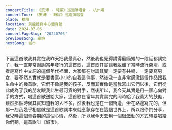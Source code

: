 ```yaml
---
concertTitle: 《安溥 · 時寐》巡迴演唱會 - 杭州場
concertTour: 《安溥 · 時寐》巡迴演唱會
place: 杭州
location: 黃龍體育中心體育館
date: 2024-07-06
concertPageSlug: "20240706"
previousSong: 畢竟
nextSong: 城市
---
```

下面這首歌我其實在我昨天把我最真心，然後我也覺得講得最簡短的一段話都講完了，我一直非常謝謝當年發行的這首歌，這首歌其實讓我脫離了當時流行樂壇，或者是寫作中文詞的這個年代裡面，大家都在討論其實一定要有共鳴，一定要寫男女，要不然其實就是要書寫小小的自我這件事，然後我一直非常感激這個作品跟我生命中的幾首歌，它們不像是我的孩子，反而其實像是當我寫出它們以後，它們從此成為了我的朋友跟我此生最可貴的對手，然後所以，我今天其實是用一個心向對手的方式，唱這首歌送給大家，這首歌在當年其實寫完的同時給了我莫大的鼓勵，雖然那個時候其實知道我的人不多，然後我也是在一個街邊，坐在路邊寫完的，但那一刻我幾乎相信就是這首歌詞本來就應該存在在這個世界上，所以跟你們分享，我兒時這個青春期的這個心情，然後，所以我今天去用一個很激動的方式想要唱給你們聽，這首歌叫《城市》。